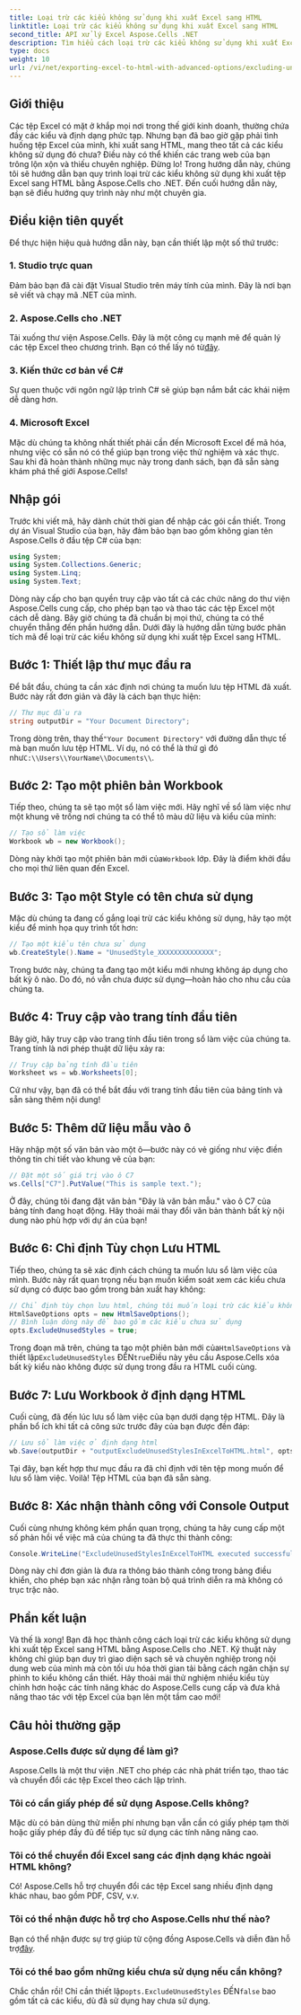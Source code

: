```yaml
---
title: Loại trừ các kiểu không sử dụng khi xuất Excel sang HTML
linktitle: Loại trừ các kiểu không sử dụng khi xuất Excel sang HTML
second_title: API xử lý Excel Aspose.Cells .NET
description: Tìm hiểu cách loại trừ các kiểu không sử dụng khi xuất Excel sang HTML bằng Aspose.Cells cho .NET trong hướng dẫn từng bước chi tiết này.
type: docs
weight: 10
url: /vi/net/exporting-excel-to-html-with-advanced-options/excluding-unused-styles/
---
```

## Giới thiệu
Các tệp Excel có mặt ở khắp mọi nơi trong thế giới kinh doanh, thường chứa đầy các kiểu và định dạng phức tạp. Nhưng bạn đã bao giờ gặp phải tình huống tệp Excel của mình, khi xuất sang HTML, mang theo tất cả các kiểu không sử dụng đó chưa? Điều này có thể khiến các trang web của bạn trông lộn xộn và thiếu chuyên nghiệp. Đừng lo! Trong hướng dẫn này, chúng tôi sẽ hướng dẫn bạn quy trình loại trừ các kiểu không sử dụng khi xuất tệp Excel sang HTML bằng Aspose.Cells cho .NET. Đến cuối hướng dẫn này, bạn sẽ điều hướng quy trình này như một chuyên gia.
## Điều kiện tiên quyết
Để thực hiện hiệu quả hướng dẫn này, bạn cần thiết lập một số thứ trước:
### 1. Studio trực quan
Đảm bảo bạn đã cài đặt Visual Studio trên máy tính của mình. Đây là nơi bạn sẽ viết và chạy mã .NET của mình.
### 2. Aspose.Cells cho .NET
Tải xuống thư viện Aspose.Cells. Đây là một công cụ mạnh mẽ để quản lý các tệp Excel theo chương trình. Bạn có thể lấy nó từ[đây](https://releases.aspose.com/cells/net/).
### 3. Kiến thức cơ bản về C#
Sự quen thuộc với ngôn ngữ lập trình C# sẽ giúp bạn nắm bắt các khái niệm dễ dàng hơn.
### 4. Microsoft Excel
Mặc dù chúng ta không nhất thiết phải cần đến Microsoft Excel để mã hóa, nhưng việc có sẵn nó có thể giúp bạn trong việc thử nghiệm và xác thực.
Sau khi đã hoàn thành những mục này trong danh sách, bạn đã sẵn sàng khám phá thế giới Aspose.Cells!
## Nhập gói
Trước khi viết mã, hãy dành chút thời gian để nhập các gói cần thiết. Trong dự án Visual Studio của bạn, hãy đảm bảo bạn bao gồm không gian tên Aspose.Cells ở đầu tệp C# của bạn:
```csharp
using System;
using System.Collections.Generic;
using System.Linq;
using System.Text;
```
Dòng này cấp cho bạn quyền truy cập vào tất cả các chức năng do thư viện Aspose.Cells cung cấp, cho phép bạn tạo và thao tác các tệp Excel một cách dễ dàng.
Bây giờ chúng ta đã chuẩn bị mọi thứ, chúng ta có thể chuyển thẳng đến phần hướng dẫn. Dưới đây là hướng dẫn từng bước phân tích mã để loại trừ các kiểu không sử dụng khi xuất tệp Excel sang HTML.
## Bước 1: Thiết lập thư mục đầu ra
Để bắt đầu, chúng ta cần xác định nơi chúng ta muốn lưu tệp HTML đã xuất. Bước này rất đơn giản và đây là cách bạn thực hiện:
```csharp
// Thư mục đầu ra
string outputDir = "Your Document Directory";
```
 Trong dòng trên, thay thế`"Your Document Directory"` với đường dẫn thực tế mà bạn muốn lưu tệp HTML. Ví dụ, nó có thể là thứ gì đó như`C:\\Users\\YourName\\Documents\\`.
## Bước 2: Tạo một phiên bản Workbook
Tiếp theo, chúng ta sẽ tạo một sổ làm việc mới. Hãy nghĩ về sổ làm việc như một khung vẽ trống nơi chúng ta có thể tô màu dữ liệu và kiểu của mình:
```csharp
// Tạo sổ làm việc
Workbook wb = new Workbook();
```
 Dòng này khởi tạo một phiên bản mới của`Workbook` lớp. Đây là điểm khởi đầu cho mọi thứ liên quan đến Excel.
## Bước 3: Tạo một Style có tên chưa sử dụng
Mặc dù chúng ta đang cố gắng loại trừ các kiểu không sử dụng, hãy tạo một kiểu để minh họa quy trình tốt hơn:
```csharp
// Tạo một kiểu tên chưa sử dụng
wb.CreateStyle().Name = "UnusedStyle_XXXXXXXXXXXXXX";
```
Trong bước này, chúng ta đang tạo một kiểu mới nhưng không áp dụng cho bất kỳ ô nào. Do đó, nó vẫn chưa được sử dụng—hoàn hảo cho nhu cầu của chúng ta.
## Bước 4: Truy cập vào trang tính đầu tiên
Bây giờ, hãy truy cập vào trang tính đầu tiên trong sổ làm việc của chúng ta. Trang tính là nơi phép thuật dữ liệu xảy ra:
```csharp
// Truy cập bảng tính đầu tiên
Worksheet ws = wb.Worksheets[0];
```
Cứ như vậy, bạn đã có thể bắt đầu với trang tính đầu tiên của bảng tính và sẵn sàng thêm nội dung!
## Bước 5: Thêm dữ liệu mẫu vào ô
Hãy nhập một số văn bản vào một ô—bước này có vẻ giống như việc điền thông tin chi tiết vào khung vẽ của bạn:
```csharp
// Đặt một số giá trị vào ô C7
ws.Cells["C7"].PutValue("This is sample text.");
```
Ở đây, chúng tôi đang đặt văn bản "Đây là văn bản mẫu." vào ô C7 của bảng tính đang hoạt động. Hãy thoải mái thay đổi văn bản thành bất kỳ nội dung nào phù hợp với dự án của bạn!
## Bước 6: Chỉ định Tùy chọn Lưu HTML
Tiếp theo, chúng ta sẽ xác định cách chúng ta muốn lưu sổ làm việc của mình. Bước này rất quan trọng nếu bạn muốn kiểm soát xem các kiểu chưa sử dụng có được bao gồm trong bản xuất hay không:
```csharp
// Chỉ định tùy chọn lưu html, chúng tôi muốn loại trừ các kiểu không sử dụng
HtmlSaveOptions opts = new HtmlSaveOptions();
// Bình luận dòng này để bao gồm các kiểu chưa sử dụng
opts.ExcludeUnusedStyles = true;
```
 Trong đoạn mã trên, chúng ta tạo một phiên bản mới của`HtmlSaveOptions` và thiết lập`ExcludeUnusedStyles` ĐẾN`true`Điều này yêu cầu Aspose.Cells xóa bất kỳ kiểu nào không được sử dụng trong đầu ra HTML cuối cùng.
## Bước 7: Lưu Workbook ở định dạng HTML
Cuối cùng, đã đến lúc lưu sổ làm việc của bạn dưới dạng tệp HTML. Đây là phần bổ ích khi tất cả công sức trước đây của bạn được đền đáp:
```csharp
// Lưu sổ làm việc ở định dạng html
wb.Save(outputDir + "outputExcludeUnusedStylesInExcelToHTML.html", opts);
```
Tại đây, bạn kết hợp thư mục đầu ra đã chỉ định với tên tệp mong muốn để lưu sổ làm việc. Voilà! Tệp HTML của bạn đã sẵn sàng.
## Bước 8: Xác nhận thành công với Console Output
Cuối cùng nhưng không kém phần quan trọng, chúng ta hãy cung cấp một số phản hồi về việc mã của chúng ta đã thực thi thành công:
```csharp
Console.WriteLine("ExcludeUnusedStylesInExcelToHTML executed successfully.");
```
Dòng này chỉ đơn giản là đưa ra thông báo thành công trong bảng điều khiển, cho phép bạn xác nhận rằng toàn bộ quá trình diễn ra mà không có trục trặc nào.
## Phần kết luận
Và thế là xong! Bạn đã học thành công cách loại trừ các kiểu không sử dụng khi xuất tệp Excel sang HTML bằng Aspose.Cells cho .NET. Kỹ thuật này không chỉ giúp bạn duy trì giao diện sạch sẽ và chuyên nghiệp trong nội dung web của mình mà còn tối ưu hóa thời gian tải bằng cách ngăn chặn sự phình to kiểu không cần thiết. 
Hãy thoải mái thử nghiệm nhiều kiểu tùy chỉnh hơn hoặc các tính năng khác do Aspose.Cells cung cấp và đưa khả năng thao tác với tệp Excel của bạn lên một tầm cao mới!
## Câu hỏi thường gặp
### Aspose.Cells được sử dụng để làm gì?  
Aspose.Cells là một thư viện .NET cho phép các nhà phát triển tạo, thao tác và chuyển đổi các tệp Excel theo cách lập trình.
### Tôi có cần giấy phép để sử dụng Aspose.Cells không?  
Mặc dù có bản dùng thử miễn phí nhưng bạn vẫn cần có giấy phép tạm thời hoặc giấy phép đầy đủ để tiếp tục sử dụng các tính năng nâng cao.
### Tôi có thể chuyển đổi Excel sang các định dạng khác ngoài HTML không?  
Có! Aspose.Cells hỗ trợ chuyển đổi các tệp Excel sang nhiều định dạng khác nhau, bao gồm PDF, CSV, v.v.
### Tôi có thể nhận được hỗ trợ cho Aspose.Cells như thế nào?  
 Bạn có thể nhận được sự trợ giúp từ cộng đồng Aspose.Cells và diễn đàn hỗ trợ[đây](https://forum.aspose.com/c/cells/9).
### Tôi có thể bao gồm những kiểu chưa sử dụng nếu cần không?  
 Chắc chắn rồi! Chỉ cần thiết lập`opts.ExcludeUnusedStyles` ĐẾN`false` bao gồm tất cả các kiểu, dù đã sử dụng hay chưa sử dụng.